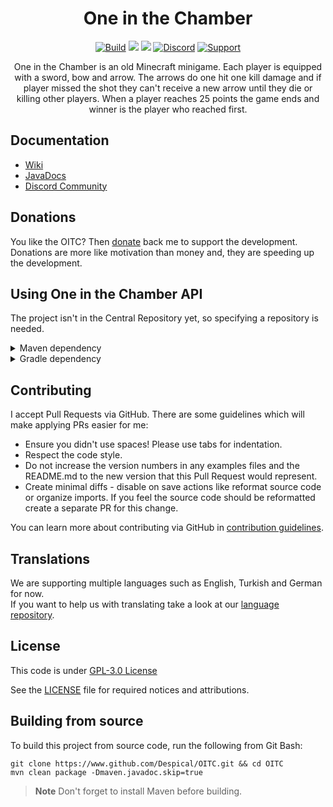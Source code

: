<h1 align="center">One in the Chamber</h1>

<div align="center">

[![Build](https://github.com/Despical/OITC/actions/workflows/build.yml/badge.svg)](https://github.com/Despical/OITC/actions/workflows/build.yml)
[![](https://jitpack.io/v/Despical/OITC.svg)](https://jitpack.io/#Despical/OITC)
[![](https://img.shields.io/badge/JavaDocs-latest-lime.svg)](https://javadoc.jitpack.io/com/github/Despical/OITC/latest/javadoc/index.html)
[![Discord](https://img.shields.io/discord/719922452259668000.svg?color=lime&label=Discord)](https://discord.gg/rVkaGmyszE)
[![Support](https://img.shields.io/badge/Patreon-Support-lime.svg?logo=Patreon)](https://www.patreon.com/despical)

One in the Chamber is an old Minecraft minigame. Each player is equipped with a sword, bow and arrow.
The arrows do one hit one kill damage and if player missed the shot they can't receive a new arrow until they die
or killing other players. When a player reaches 25 points the game ends and winner is the player who reached first.

</div>

## Documentation
- [Wiki](https://github.com/Despical/OITC/wiki)
- [JavaDocs](https://javadoc.jitpack.io/com/github/Despical/OITC/latest/javadoc/index.html)
- [Discord Community](https://www.discord.gg/rVkaGmyszE)

## Donations
You like the OITC? Then [donate](https://www.patreon.com/despical) back me to support the development. Donations are more like motivation than money and, they are speeding up the development.

## Using One in the Chamber API
The project isn't in the Central Repository yet, so specifying a repository is needed.<br>

<details>
<summary>Maven dependency</summary>

```xml
<repository>
    <id>jitpack.io</id>
    <url>https://jitpack.io</url>
</repository>
```
```xml
<dependency>
    <groupId>com.github.Despical</groupId>
    <artifactId>OITC</artifactId>
    <version>2.2.4</version>
    <scope>compile</scope>
</dependency>
```

</details>

<details>
<summary>Gradle dependency</summary>

```
repositories {
    maven { url 'https://jitpack.io' }
}
```
```
dependencies {
    compileOnly group: "com.github.Despical", name: "OITC", version: "2.2.4";
}
```
</details>

## Contributing

I accept Pull Requests via GitHub. There are some guidelines which will make applying PRs easier for me:
+ Ensure you didn't use spaces! Please use tabs for indentation.
+ Respect the code style.
+ Do not increase the version numbers in any examples files and the README.md to the new version that this Pull Request would represent.
+ Create minimal diffs - disable on save actions like reformat source code or organize imports. If you feel the source code should be reformatted create a separate PR for this change.

You can learn more about contributing via GitHub in [contribution guidelines](../CONTRIBUTING.md).

## Translations
We are supporting multiple languages such as English, Turkish and German for now.<br>
If you want to help us with translating take a look at our [language repository](https://github.com/Despical/LocaleStorage).

## License
This code is under [GPL-3.0 License](http://www.gnu.org/licenses/gpl-3.0.html)

See the [LICENSE](https://github.com/Despical/OITC/blob/master/LICENSE) file for required notices and attributions.

## Building from source
To build this project from source code, run the following from Git Bash:
```
git clone https://www.github.com/Despical/OITC.git && cd OITC
mvn clean package -Dmaven.javadoc.skip=true
```

> **Note** Don't forget to install Maven before building.
